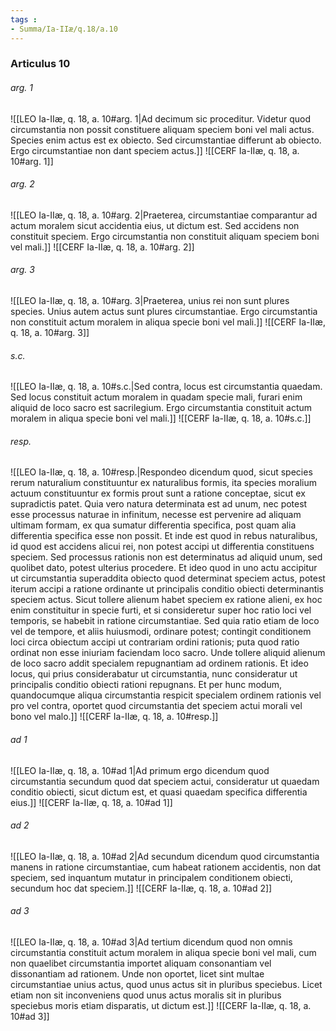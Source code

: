```yaml
---
tags : 
- Summa/Ia-IIæ/q.18/a.10
---
```


### Articulus 10

###### arg. 1
![[LEO Ia-IIæ, q. 18, a. 10#arg. 1|Ad decimum sic proceditur. Videtur quod circumstantia non possit constituere aliquam speciem boni vel mali actus. Species enim actus est ex obiecto. Sed circumstantiae differunt ab obiecto. Ergo circumstantiae non dant speciem actus.]]
![[CERF Ia-IIæ, q. 18, a. 10#arg. 1]]

###### arg. 2
![[LEO Ia-IIæ, q. 18, a. 10#arg. 2|Praeterea, circumstantiae comparantur ad actum moralem sicut accidentia eius, ut dictum est. Sed accidens non constituit speciem. Ergo circumstantia non constituit aliquam speciem boni vel mali.]]
![[CERF Ia-IIæ, q. 18, a. 10#arg. 2]]

###### arg. 3
![[LEO Ia-IIæ, q. 18, a. 10#arg. 3|Praeterea, unius rei non sunt plures species. Unius autem actus sunt plures circumstantiae. Ergo circumstantia non constituit actum moralem in aliqua specie boni vel mali.]]
![[CERF Ia-IIæ, q. 18, a. 10#arg. 3]]

###### s.c.
![[LEO Ia-IIæ, q. 18, a. 10#s.c.|Sed contra, locus est circumstantia quaedam. Sed locus constituit actum moralem in quadam specie mali, furari enim aliquid de loco sacro est sacrilegium. Ergo circumstantia constituit actum moralem in aliqua specie boni vel mali.]]
![[CERF Ia-IIæ, q. 18, a. 10#s.c.]]

###### resp.
![[LEO Ia-IIæ, q. 18, a. 10#resp.|Respondeo dicendum quod, sicut species rerum naturalium constituuntur ex naturalibus formis, ita species moralium actuum constituuntur ex formis prout sunt a ratione conceptae, sicut ex supradictis patet. Quia vero natura determinata est ad unum, nec potest esse processus naturae in infinitum, necesse est pervenire ad aliquam ultimam formam, ex qua sumatur differentia specifica, post quam alia differentia specifica esse non possit. Et inde est quod in rebus naturalibus, id quod est accidens alicui rei, non potest accipi ut differentia constituens speciem. Sed processus rationis non est determinatus ad aliquid unum, sed quolibet dato, potest ulterius procedere. Et ideo quod in uno actu accipitur ut circumstantia superaddita obiecto quod determinat speciem actus, potest iterum accipi a ratione ordinante ut principalis conditio obiecti determinantis speciem actus. Sicut tollere alienum habet speciem ex ratione alieni, ex hoc enim constituitur in specie furti, et si consideretur super hoc ratio loci vel temporis, se habebit in ratione circumstantiae. Sed quia ratio etiam de loco vel de tempore, et aliis huiusmodi, ordinare potest; contingit conditionem loci circa obiectum accipi ut contrariam ordini rationis; puta quod ratio ordinat non esse iniuriam faciendam loco sacro. Unde tollere aliquid alienum de loco sacro addit specialem repugnantiam ad ordinem rationis. Et ideo locus, qui prius considerabatur ut circumstantia, nunc consideratur ut principalis conditio obiecti rationi repugnans. Et per hunc modum, quandocumque aliqua circumstantia respicit specialem ordinem rationis vel pro vel contra, oportet quod circumstantia det speciem actui morali vel bono vel malo.]]
![[CERF Ia-IIæ, q. 18, a. 10#resp.]]

###### ad 1
![[LEO Ia-IIæ, q. 18, a. 10#ad 1|Ad primum ergo dicendum quod circumstantia secundum quod dat speciem actui, consideratur ut quaedam conditio obiecti, sicut dictum est, et quasi quaedam specifica differentia eius.]]
![[CERF Ia-IIæ, q. 18, a. 10#ad 1]]

###### ad 2
![[LEO Ia-IIæ, q. 18, a. 10#ad 2|Ad secundum dicendum quod circumstantia manens in ratione circumstantiae, cum habeat rationem accidentis, non dat speciem, sed inquantum mutatur in principalem conditionem obiecti, secundum hoc dat speciem.]]
![[CERF Ia-IIæ, q. 18, a. 10#ad 2]]

###### ad 3
![[LEO Ia-IIæ, q. 18, a. 10#ad 3|Ad tertium dicendum quod non omnis circumstantia constituit actum moralem in aliqua specie boni vel mali, cum non quaelibet circumstantia importet aliquam consonantiam vel dissonantiam ad rationem. Unde non oportet, licet sint multae circumstantiae unius actus, quod unus actus sit in pluribus speciebus. Licet etiam non sit inconveniens quod unus actus moralis sit in pluribus speciebus moris etiam disparatis, ut dictum est.]]
![[CERF Ia-IIæ, q. 18, a. 10#ad 3]]

